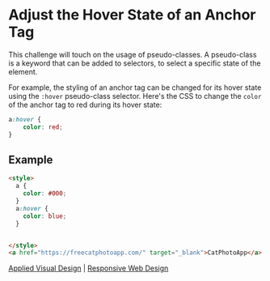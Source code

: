 # Adjust the Hover State of an Anchor Tag

This challenge will touch on the usage of pseudo-classes. A pseudo-class is a keyword that can be added to selectors, to select a specific state of the element.

For example, the styling of an anchor tag can be changed for its hover state using the `:hover` pseudo-class selector. Here's the CSS to change the `color` of the anchor tag to red during its hover state:

```css
a:hover {
    color: red;
}
```

## Example

```html
<style>
  a {
    color: #000;
  }
  a:hover {
    color: blue;
  }


</style>
<a href="https://freecatphotoapp.com/" target="_blank">CatPhotoApp</a>
```

[Applied Visual Design](../applied-visual-design.md) | [Responsive Web Design](/responsive-web-design.md)